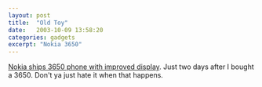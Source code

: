 ```yaml
---
layout: post
title:  "Old Toy"
date:   2003-10-09 13:58:20
categories: gadgets
excerpt: "Nokia 3650"
---
```

<a href="http://www.theregister.co.uk/content/68/33311.html">Nokia ships 3650 phone with improved display</a>. Just two days after I bought a 3650. Don't ya just hate it when that happens.

